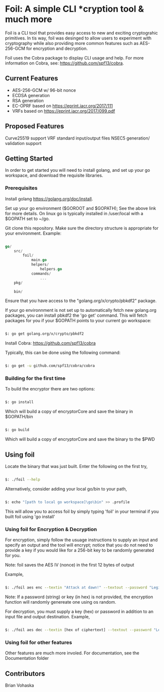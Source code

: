 # Foil: A simple CLI *cryption tool & much more

Foil is a CLI tool that provides easy access to new and exciting cryptograhic primitives. In tis way, foil was desinged to allow users to experiment with cryptography while also providing more common features such as AES-256-GCM for encryption and decryption.

Foil uses the Cobra package to display CLI usage and help. For more information on Cobra, see: <https://github.com/spf13/cobra>.

## Current Features

* AES-256-GCM w/ 96-bit nonce
* ECDSA generation
* RSA generation
* EC-OPRF based on <https://eprint.iacr.org/2017/111>
* VRFs based on <https://eprint.iacr.org/2017/099.pdf>

## Proposed Features

Curve25519 support
VRF standard input/output files
NSEC5 generation/ validation support

## Getting Started

In order to get started you will need to install golang, and set up your go workspace, and download the requisite libraries.

### Prerequisites

Install golang <https://golang.org/doc/install>.

Set up your go environment ($GOROOT and $GOPATH); See the above link for more details. On linux go is typically installed in /user/local with a $GOPATH set to ~/go.

Git clone this repository. Make sure the directory structure is appropriate for your environment. Example:

```go

go/
    src/
        foil/
            main.go
            helpers/
                helpers.go
            commands/
                ...
    pkg/

    bin/

```

Ensure that you have access to the "golang.org/x/crypto/pbkdf2" package.

If your go environnment is not set up to automatically fetch new golang.org packages, you can install pbkdf2 the 'go get' command. This will fetch packages for you if your $GOPATH points to your current go workspace:

```bash

$: go get golang.org/x/crypto/pbkdf2

```

Install Cobra:  <https://github.com/spf13/cobra>

Typically, this can be done using the following command:

```bash

$: go get -u github.com/spf13/cobra/cobra

```

### Building for the first time

To build the encryptor there are two options:

```bash

$: go install

```

Which will build a copy of encryptorCore and save the binary in $GOPATH/bin

```bash

$: go build

```

Which will build a copy of encryptorCore and save the binary to the $PWD

## Using foil

Locate the binary that was just built. Enter the following on the first try,

```bash

$: ./foil --help

```

Alternatively, consider adding your local go/bin to your path,

```bash

$: echo "[path to local go workspace]\go\bin" >> .profile

```

This will allow you to access foil by simply typing 'foil' in your terminal if you built foil using 'go install'

### Using foil for Encryption & Decryption

For encryption, simply follow the usuage instructions to supply an input and specify an output and the tool will encrypt; notice that you do not need to provide a key if you would like for a 256-bit key to be randomly generated for you. 

Note: foil saves the AES IV (nonce) in the first 12 bytes of output

Example,

```bash

$: ./foil aes enc --textin "Attack at dawn!" --textout --password "LegitPa$$word1999" --adata "I love encryption"

```

Note: If a password (string) or key (in hex) is not provided, the encryption function will randomly genereate one using os random.

For decryption, you must supply a key (hex) or password in addition to an input file and output destination. Example,

```bash

$: ./foil aes dec --textin [hex of ciphertext] --textout --password "LegitPa$$word1999" --adata "I love encryption"

```

### Using foil for other features

Other features are much more involed. For documentation, see the Documentation folder

## Contributors

Brian Vohaska